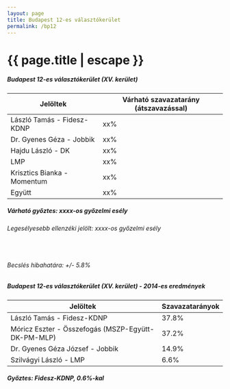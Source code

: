 ```yaml
---
layout: page
title: Budapest 12-es választókerület
permalink: /bp12
---
```


<h1 class="page-title">{{ page.title | escape }}</h1>

<div class="section">
    <div class="row">
          <div class="col s12">
		  <h5>Budapest 12-es választókerület (XV. kerület)</h5>
            <table class="responsive-table">
              <thead>
                <tr>
                    <th>Jelöltek</th>
                    <th>Várható szavazatarány (átszavazással)</th>
                </tr>
              </thead>
              <tbody>
             <tr>
                  <td>László Tamás - Fidesz-KDNP</td>
				  <td id="id_fidesz">xx%</td>
			</tr>
			<tr><td>Dr. Gyenes Géza - Jobbik</td><td id="id_jobbik">xx%</td></tr>
<tr>
                  <td>Hajdu László - DK</td>
				  <td id="id_baloldal">xx%</td>
			</tr>
			<tr>
                  <td>LMP</td>
				  <td id="id_lmp">xx%</td>
			</tr>
			<tr>
				  <td>Krisztics Bianka - Momentum</td>
				  <td id="id_momentum">xx%</td>
			</tr>
<tr>
<td>Együtt</td>
<td id="id_egyutt">xx%</td>
</tr>                
              </tbody>
            </table>
			<h5>Várható győztes: <span id="gyoztes">xx</span><span id="esely">xx</span><span>-os győzelmi esély</span></h5>
			<h6>Legesélyesebb ellenzéki jelölt: <span id="masodik">xx</span><span id="esely2">xx</span><span>-os győzelmi esély</span></h6>
			<br/>
			<h6>Becslés hibahatára: +/- 5.8%</h6>
          </div>
    </div>
</div>

<div class="section">
    <div class="row">
          <div class="col s12">
		  <h5>Budapest 12-es választókerület (XV. kerület) - 2014-es eredmények</h5>
            <table class="responsive-table">
              <thead>
                <tr>
                    <th>Jelöltek</th>
                    <th>Szavazatarányok</th>
                </tr>
              </thead>
              <tbody>
             <tr>
                  <td>László Tamás - Fidesz-KDNP</td>
				  <td>37.8%</td>
			</tr>
			<tr>
                  <td>Móricz Eszter - Összefogás (MSZP-Együtt-DK-PM-MLP)</td>
				  <td>37.2%</td>
			</tr>
			<tr>
                  <td>Dr. Gyenes Géza József - Jobbik</td>
				  <td>14.9%</td>
			</tr>
			<tr>
				  <td>Szilvágyi László - LMP</td>
				  <td>6.6%</td>
			</tr>                
              </tbody>
            </table>
			<h5>Győztes: Fidesz-KDNP, 0.6%-kal</h5>
          </div>
    </div>
</div>
